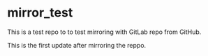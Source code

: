 # mirror_test
This is a test repo to to test mirroring with GitLab repo from GitHub.

This is the first update after mirroring the reppo.
